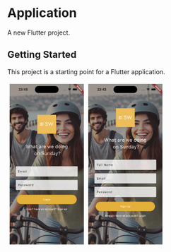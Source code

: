 # Application

A new Flutter project.

## Getting Started

This project is a starting point for a Flutter application.

<style>
.img-container {
  float: left;
  width: 33.33%;
  padding: 5px;
}
.clearfix::after {
  content: "";
  clear: both;
  display: table;
}
</style>
<div class="clearfix">
<div class="img-container">
<img src="https://github.com/VolkanDurmaz/a_flutter_app/blob/main/images/ios/Login.png" width="200"/>
</div>
<div class="img-container">
<img src="https://github.com/VolkanDurmaz/a_flutter_app/blob/main/images/ios/Signup.png" paddding-left="10" width="200"/>
</div>
</div>